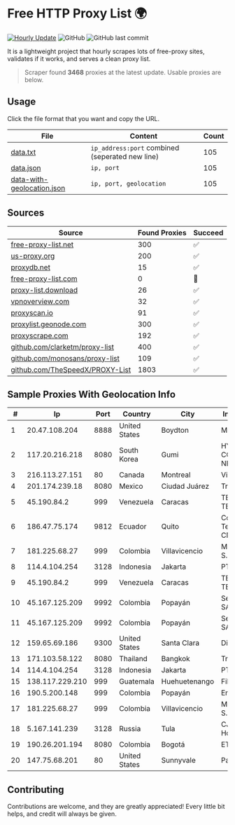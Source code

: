 
# Free HTTP Proxy List 🌍

[![Hourly Update](https://github.com/mertguvencli/http-proxy-list/actions/workflows/main.yml/badge.svg?branch=main)](https://github.com/mertguvencli/http-proxy-list/actions/workflows/main.yml)
![GitHub](https://img.shields.io/github/license/mertguvencli/http-proxy-list)
![GitHub last commit](https://img.shields.io/github/last-commit/mertguvencli/http-proxy-list)

It is a lightweight project that hourly scrapes lots of free-proxy sites, validates if it works, and serves a clean proxy list.


> Scraper found **3468** proxies at the latest update. Usable proxies are below.

## Usage

Click the file format that you want and copy the URL.


|File|Content|Count|
|----|-------|-----|
|[data.txt](https://raw.githubusercontent.com/mertguvencli/http-proxy-list/main/proxy-list/data.txt)|`ip_address:port` combined (seperated new line)|105|
|[data.json](https://raw.githubusercontent.com/mertguvencli/http-proxy-list/main/proxy-list/data.json)|`ip, port`|105|
|[data-with-geolocation.json](https://raw.githubusercontent.com/mertguvencli/http-proxy-list/main/proxy-list/data-with-geolocation.json)|`ip, port, geolocation`|105|

## Sources

|Source|Found Proxies|Succeed|
|------|-------------|-------|
|[free-proxy-list.net](https://free-proxy-list.net)|300|✅|
|[us-proxy.org](https://www.us-proxy.org)|200|✅|
|[proxydb.net](http://proxydb.net)|15|✅|
|[free-proxy-list.com](https://free-proxy-list.com/?page=&port=&type%5B%5D=http&type%5B%5D=https&up_time=0&search=Search)|0|🚫|
|[proxy-list.download](https://www.proxy-list.download/HTTP)|26|✅|
|[vpnoverview.com](https://vpnoverview.com/privacy/anonymous-browsing/free-proxy-servers)|32|✅|
|[proxyscan.io](https://www.proxyscan.io)|91|✅|
|[proxylist.geonode.com](https://proxylist.geonode.com/api/proxy-list?limit=300&page=1&sort_by=lastChecked&sort_type=desc&protocols=http,https)|300|✅|
|[proxyscrape.com](https://api.proxyscrape.com/v2/?request=displayproxies&protocol=http&timeout=10000&country=all&ssl=all&anonymity=all)|192|✅|
|[github.com/clarketm/proxy-list](https://raw.githubusercontent.com/clarketm/proxy-list/master/proxy-list-raw.txt)|400|✅|
|[github.com/monosans/proxy-list](https://raw.githubusercontent.com/monosans/proxy-list/main/proxies/http.txt)|109|✅|
|[github.com/TheSpeedX/PROXY-List](https://raw.githubusercontent.com/TheSpeedX/PROXY-List/master/http.txt)|1803|✅|


## Sample Proxies With Geolocation Info

|#|Ip|Port|Country|City|Internet Service Provider|
|-|--|----|-------|----|-------------------------|
|1|20.47.108.204|8888|United States|Boydton|Microsoft Corporation|
|2|117.20.216.218|8080|South Korea|Gumi|HYUNDAI COMMUNICATIONS & NETWORK|
|3|216.113.27.151|80|Canada|Montreal|Videotron Telecom Ltee|
|4|201.174.239.18|8080|Mexico|Ciudad Juárez|Transtelco Inc|
|5|45.190.84.2|999|Venezuela|Caracas|TELECOM.CORPORATIVAS TELECORP, C.A|
|6|186.47.75.174|9812|Ecuador|Quito|Corporacion Nacional De Telecomunicaciones - CNT EP|
|7|181.225.68.27|999|Colombia|Villavicencio|Media Commerce Partners S.A|
|8|114.4.104.254|3128|Indonesia|Jakarta|PT. INDOSAT Tbk|
|9|45.190.84.2|999|Venezuela|Caracas|TELECOM.CORPORATIVAS TELECORP, C.A|
|10|45.167.125.209|9992|Colombia|Popayán|Sepcom Comunicaciones SAS|
|11|45.167.125.209|9992|Colombia|Popayán|Sepcom Comunicaciones SAS|
|12|159.65.69.186|9300|United States|Santa Clara|DigitalOcean, LLC|
|13|171.103.58.122|8080|Thailand|Bangkok|True Internet Co., Ltd.|
|14|114.4.104.254|3128|Indonesia|Jakarta|PT. INDOSAT Tbk|
|15|138.117.229.210|999|Guatemala|Huehuetenango|Fibernet S.A|
|16|190.5.200.148|999|Colombia|Popayán|Emtel S.a. E.S.P.|
|17|181.225.68.27|999|Colombia|Villavicencio|Media Commerce Partners S.A|
|18|5.167.141.239|3128|Russia|Tula|CJSC "ER-Telecom Holding" Tula branch|
|19|190.26.201.194|8080|Colombia|Bogotá|ETB - Colombia|
|20|147.75.68.201|80|United States|Sunnyvale|Packet Host, Inc.|



## Contributing

Contributions are welcome, and they are greatly appreciated! Every
little bit helps, and credit will always be given.

